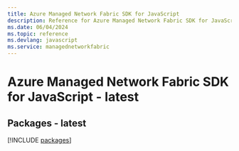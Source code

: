 ```yaml
---
title: Azure Managed Network Fabric SDK for JavaScript
description: Reference for Azure Managed Network Fabric SDK for JavaScript
ms.date: 06/04/2024
ms.topic: reference
ms.devlang: javascript
ms.service: managednetworkfabric
---
```

# Azure Managed Network Fabric SDK for JavaScript - latest
## Packages - latest
[!INCLUDE [packages](managed-network-fabric-index.md)]